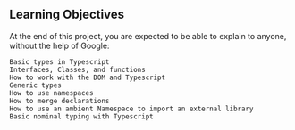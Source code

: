 ## Learning Objectives

At the end of this project, you are expected to be able to explain to anyone, without the help of Google:

    Basic types in Typescript
    Interfaces, Classes, and functions
    How to work with the DOM and Typescript
    Generic types
    How to use namespaces
    How to merge declarations
    How to use an ambient Namespace to import an external library
    Basic nominal typing with Typescript
